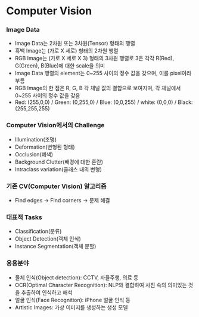 # Computer Vision
### Image Data
- Image Data는 2차원 또는 3차원(Tensor) 형태의 행렬
- 흑백 Image는 (가로 X 세로) 형태의 2차원 행렬
- RGB Image는 (가로 X 세로 X 3) 형태의 3차원 행렬로 3은 각각 R(Red), G(Green), B(Blue)에 대한 scale을 의미
- Image Data 행렬의 element는 0~255 사이의 정수 값을 갖으며, 이를 pixel이라 부름
- RGB Image의 한 점은 R, G, B 각 채널 값의 결합으로 보여지며, 각 채널에서 0~255 사이의 정수 값을 갖음
- Red: (255,0,0) / Green: (0,255,0) / Blue: (0,0,255) / white: (0,0,0) / Black: (255,255,255)

### Computer Vision에서의 Challenge
- Illumination(조명)
- Deformation(변형된 형태)
- Occlusion(폐색)
- Background Clutter(배경에 대한 혼란)
- Intraclass variation(클래스 내의 변형)

### 기존 CV(Computer Vision) 알고리즘
- Find edges -> Find corners -> 문제 해결

### 대표적 Tasks
- Classification(분류)
- Object Detection(객체 인식)
- Instance Segmentation(객체 분할)

### 응용분야
- 물체 인식(Object detection): CCTV, 자율주행, 의료 등
- OCR(Optimal Character Recognition): NLP와 결합하여 사진 속의 의미있는 것을 추출하여 인식하고 해석
- 얼굴 인식(Face Recognition): iPhone 얼굴 인식 등
- Artistic Images: 가상 이미지를 생성하는 생성 모델 

